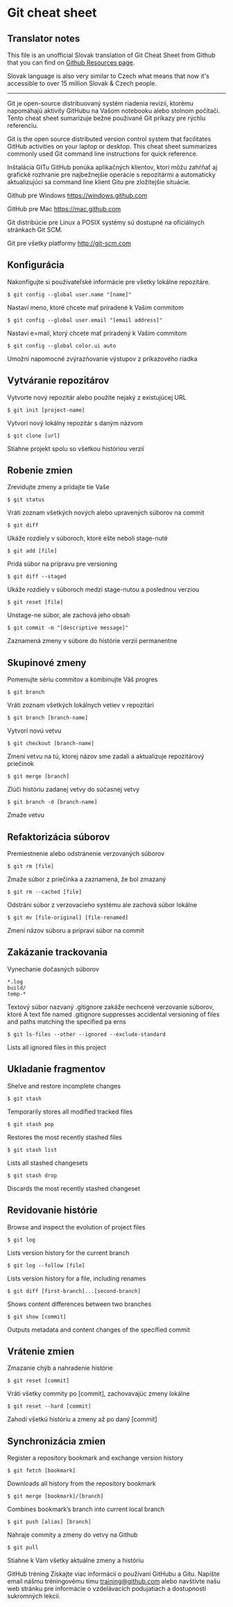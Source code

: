 # Git cheat sheet

## Translator notes

This file is an unofficial Slovak translation of Git Cheat Sheet from Github that you can find on [Github Resources page](https://services.github.com/resources/).

Slovak language is also very similar to Czech what means that now it's accessible to over 15 million Slovak & Czech people.

---

Git je open-source distribuovaný systém riadenia revízií, ktorému napomáhajú aktivity GitHubu na Vašom notebooku alebo stolnom počítači. Tento cheat sheet sumarizuje bežne používané Git príkazy pre rýchlu referenciu.

Git is the open source distributed version control system that facilitates GitHub activities on your laptop or desktop. This cheat sheet summarizes commonly used Git command line instructions for quick reference.

Inštalácia GITu
GitHub ponúka aplikačných klientov, ktorí môžu zahŕňať aj grafické rozhranie pre najbežnejšie operácie s repozitármi a automaticky aktualizujúci sa command line klient Gitu pre zložitejšie situácie.

Github pre Windows
https://windows.github.com

GitHub pre Mac
https://mac.github.com

Git distribúcie pre Linux a POSIX systémy sú dostupné na oficiálnych stránkach Git SCM.

Git pre všetky platformy
http://git-scm.com

## Konfigurácia
Nakonfigujte si používateľské informácie pre všetky lokálne repozitáre.

```
$ git config --global user.name "[name]"
```
Nastaví meno, ktoré chcete mať priradené k Vašim commitom

```
$ git config --global user.email "[email address]"
```
Nastaví e=mail, ktorý chcete mať priradený k Vašim commitom

```
$ git config --global color.ui auto
```
Umožní napomocné zvýrazňovanie výstupov z príkazového riadka

## Vytváranie repozitárov
Vytvorte nový repozitár alebo použite nejaký z existujúcej URL

```
$ git init [project-name]
```
Vytvorí nový lokálny repozitár s daným názvom

```
$ git clone [url]
```
Stiahne projekt spolu so všetkou históriou verzií

## Robenie zmien
Zrevidujte zmeny a pridajte tie Vaše

```
$ git status
```
Vráti zoznam všetkých nových alebo upravených súborov na commit

```
$ git diff
```
Ukáže rozdiely v súboroch, ktoré ešte neboli stage-nuté

```
$ git add [file]
```
Pridá súbor na prípravu pre versioning

```
$ git diff --staged
```
Ukáže rozdiely v súboroch medzi stage-nutou a poslednou verziou

```
$ git reset [file]
```
Unstage-ne súbor, ale zachová jeho obsah

```
$ git commit -m "[descriptive message]"
```
Zaznamená zmeny v súbore do histórie verzií permanentne

## Skupinové zmeny
Pomenujte sériu commitov a kombinujte Váš progres

```
$ git branch
```
Vráti zoznam všetkých lokálnych vetiev v repozitári

```
$ git branch [branch-name]
```
Vytvorí novú vetvu

```
$ git checkout [branch-name]
```
Zmení vetvu na tú, ktorej názov sme zadali a aktualizuje repozitárový priečinok

```
$ git merge [branch]
```
Zlúči históriu zadanej vetvy do súčasnej vetvy

```
$ git branch -d [branch-name]
```
Zmaže vetvu

## Refaktorizácia súborov
Premiestnenie alebo odstránenie verzovaných súborov

```
$ git rm [file]
```
Zmaže súbor z priečinka a zaznamená, že bol zmazaný

```
$ git rm --cached [file]
```
Odstráni súbor z verzovacieho systému ale zachová súbor lokálne

```
$ git mv [file-original] [file-renamed]
```
Zmení názov súboru a pripraví súbor na commit

## Zakázanie trackovania
Vynechanie dočasných súborov

```
*.log
build/
temp-*
```
Textový súbor nazvaný .gitignore zakáže nechcené verzovanie súborov, ktoré
A text file named .gitignore suppresses accidental versioning of files and paths matching the specified pa erns

```
$ git ls-files --other --ignored --exclude-standard
```
Lists all ignored files in this project

## Ukladanie fragmentov
Shelve and restore incomplete changes

```
$ git stash
```
Temporarily stores all modified tracked files

```
$ git stash pop
```
Restores the most recently stashed files

```
$ git stash list
```
Lists all stashed changesets

```
$ git stash drop
```
Discards the most recently stashed changeset

## Revidovanie histórie
Browse and inspect the evolution of project files

```
$ git log
```
Lists version history for the current branch

```
$ git log --follow [file]
```
Lists version history for a file, including renames

```
$ git diff [first-branch]...[second-branch]
```
Shows content differences between two branches

```
$ git show [commit]
```
Outputs metadata and content changes of the specified commit

## Vrátenie zmien
Zmazanie chýb a nahradenie histórie

```
$ git reset [commit]
```
Vráti všetky commity po [commit], zachovavajúc zmeny lokálne

```
$ git reset --hard [commit]
```
Zahodí všetkú históriu a zmeny až po daný [commit]

## Synchronizácia zmien
Register a repository bookmark and exchange version history

```
$ git fetch [bookmark]
```
Downloads all history from the repository bookmark

```
$ git merge [bookmark]/[branch]
```
Combines bookmark’s branch into current local branch

```
$ git push [alias] [branch]
```
Nahraje commity a zmeny do vetvy na Github

```
$ git pull
```
Stiahne k Vám všetky aktuálne zmeny a históriu

GitHub tréning
Získajte viac informácií o používaní GitHubu a Gitu. Napíšte email nášmu tréningovému tímu training@github.com alebo navštívte našu web stránku pre informácie o vzdelávacích podujatiach a dostupnosti sukromných lekcií.
